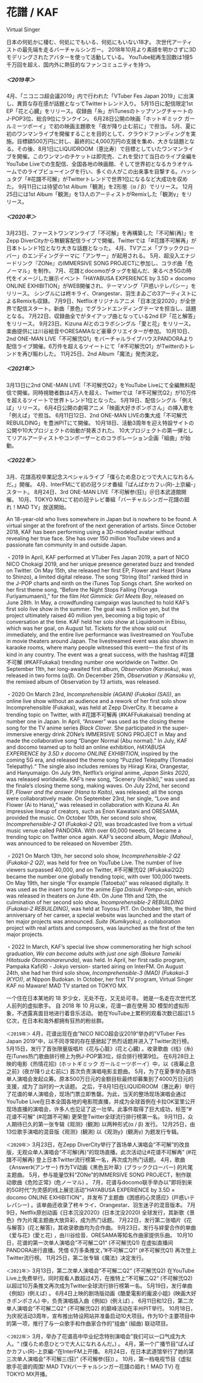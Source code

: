 # 花譜 / KAF

Virtual Singer

日本の何処かに棲む、何処にでもいる、何処にもいない18才。
次世代アーティストの最先端を走るバーチャルシンガー。
2018年10月より素顔を明かさずに3Dモデリングされたアバターを使って活動している。
YouTube総再生回数は1億5千万回を超え、国内外に熱狂的なファンコミュニティを持つ。

##### ＜2019年＞

4月、「ニコニコ超会議2019」内で行われた「VTuber Fes Japan 2019」に出演し、異質な存在感が話題となってTwitterトレンド入り。
5月15日に配信限定1st EP「花と心臓」をリリース。収録曲「糸」がiTunesのトップソングチャートのJ-POP3位、総合9位にランクイン。
6月28日公開の映画「ホットギミック ガールミーツボーイ」で初の映画主題歌を「夜が降り止む前に」で担当。
5月、夏に初のワンマンライブを開催することを目的として、クラウドファンディングを実施。目標額500万円に対し、最終的に4,000万円の支援を集め、大きな話題となる。その後、8月1日にLIQUIDROOM（恵比寿）で目標としていたワンマンライブを開催。このワンマンのチケットは即完売、これを受けて当日のライブ全編をYouTube Liveでの生配信、全国各地の映画館、そして世界初となるカラオケルームでのライブビューイングを行い、多くの人がこの出来事を目撃する。ハッシュタグ「#花譜不可解」がTwitterトレンドで世界1位になるなど大成功を収めた。
9月11日には待望の1st Album「観測」を2形態（α / β）でリリース。
12月25日には1st Album「観測」を13人のアーティストがRemixした「観測γ」をリリース。

##### ＜2020年＞

3月23日、ファーストワンマンライブ「不可解」を再構築した「不可解(再)」をZepp DiverCityから無観客配信ライブで開催。Twitterでは「#花譜不可解再」が日本トレンド1位となり大きな話題となった。
4月、TVアニメ「ブラッククローバー」のエンディングテーマに「アンサー」が起用される。
5月、超没入エナジードリンク『ZONe』のIMMERSIVE SONG PROJECTに参加し、コラボ曲「危ノーマル」を制作。
7月、花譜とdocomoがタッグを組んだ、来るべき5Gの時代をイメージした展示イベント「HAYABUSA EXPERIENCE by 3.5D × docomo ONLINE EXHIBITION」がWEB開催され、テーマソング「戸惑いテレパシー」をリリース。
シングルには柊キライ、Orangestar、羽生まゐごの3アーティストによるRemixも収録。
7月9日、Netflixオリジナルアニメ「日本沈没2020」が全世界で配信スタート。新曲「景色」でグランドエンディングテーマを担当し、話題となる。
7月22日、収録曲全でがタイアップ曲となっている2nd EP「花と解答」をリリース。
9月23日、Kizuna AIとのコラボシングル「愛と花」をリリース。楽曲提供には川谷絵音やORESAMAなど豪華クリエイターが参加。
10月10日、2nd ONE-MAN LIVE「不可解弐Q1」をバーチャルライブハウスPANDORAより配信ライブ開催。6万件を超えるツイートにて「#不可解弐Q1」がTwitterのトレンドを再び賑わした。
11月25日、2nd Album「魔法」発売決定。

##### ＜2021年＞

3月13日に2nd ONE-MAN LIVE「不可解弐Q2」をYouTube Liveにて全編無料配信で開催。同時視聴者数は4万人を超え、Twitterでは「#不可解弐Q2」が10万件を超えるツイートで世界トレンド1位となった。
5月19日、配信シングル「例えば」リリース。
6月4日公開の劇場アニメ「映画大好きポンポさん」の挿入歌を「例えば」で担当。
6月11日12日、2nd ONE-MAN LIVEの集大成「不可解弐REBUILDING」を豊洲PITにて開催。
10月18日、活動3周年を迎え特設サイトの公開や10大プロジェクトの始動が発表された。
10大プロジェクトの第一弾としてリアルアーティストやコンポーザーとのコラボレーション企画「組曲」が始動。

##### ＜2022年＞
3月、花譜高校卒業記念スペシャルライブ「僕らため息ひとつで大人になれるんだ。」開催。
4月、InterFMにて初の冠ラジオ番組「ぱんぱかカフぃ(R)-上京編-」スタート。
8月24日、3rd ONE-MAN LIVE「不可解参(狂)」＠日本武道館開催。
10月、TOKYO MXにて初の冠テレビ番組「バーチャルシンガー花譜の廻れ！MAD TV」放送開始。



An 18-year-old who lives somewhere in Japan but is nowhere to be found. A virtual singer at the forefront of the next generation of artists. Since October 2018, KAF has been performing using a 3D-modeled avatar without revealing her true face. She has over 150 million YouTube views and a passionate fan community in and outside Japan.

・2019
In April, KAF performed at VTuber Fes Japan 2019, a part of NICO NICO Chokaigi 2019, and her unique presence generated buzz and trended on Twitter.
On May 15th, she released her first EP, Flower and Heart (Hana to Shinzo), a limited digital release. The song “String (Ito)” ranked third in the J-POP charts and ninth on the iTunes Top Songs chart.
She worked on her first theme song, “Before the Night Stops Falling (Yoruga Furiyamumaeni),” for the film *Hot Gimmick: Girl Meets Boy*, released on June 28th.
In May, a crowdfunding campaign was launched to hold KAF’s first solo live show in the summer. The goal was 5 million yen, but the project ultimately raised 40 million yen, becoming a big topic of conversation at the time. KAF held her solo show at Liquidroom in Ebisu, which was her goal, on August 1st. Tickets for the show sold out immediately, and the entire live performance was livestreamed on YouTube in movie theaters around Japan. The livestreamed event was also shown in karaoke rooms, where many people witnessed this event— the first of its kind in any country. The event was a great success, with the hashtag #花譜不可解 (#KAFFukakai) trending number one worldwide on Twitter.
On September 11th, her long-awaited first album, *Observation (Kansoku)*, was released in two forms (*α/β*). On December 25th, *Observation γ (Kansoku γ)*, the remixed album of Observation by 13 artists, was released.

・2020
On March 23rd, *Incomprehensible (AGAIN) (Fukakai (SAI))*, an online live show without an audience and a rework of her first solo show Incomprehensible (Fukakai), was held at Zepp DiverCity. It became a trending topic on Twitter, with #花譜不可解再 (#KAFFukakaisai) trending at number one in Japan.
In April, “Answer” was used as the closing theme song for the TV anime series *Black Clover*. She participated in the super-immersive energy drink ZONe’s IMMERSIVE SONG PROJECT in May and made the collaborative song “Danger Normal (Abu normal).”
In July, KAF and docomo teamed up to hold an online exhibition, *HAYABUSA EXPERIENCE by 3.5D x docomo ONLINE EXHIBITION*, inspired by the coming 5G era, and released the theme song “Puzzled Telepathy (Tomadoi Telepathy).“ The single also includes remixes by Hiiragi Kirai, Orangestar, and Hanyumaigo.
On July 9th, Netflix’s original anime, *Japan Sinks 2020*, was released worldwide. KAF’s new song, “Scenery (Keshiki),” was used as the finale’s closing theme song, making waves.
On July 22nd, her second EP, *Flower and the answer (Hana to Kaito)*, was released; all the songs were collaboratively made.
On September 23rd, her single, “Love and Flower (Ai to Hana),” was released in collaboration with Kizuna AI. An impressive lineup of creators, such as Enon Kawatani and ORESAMA, provided the music.
On October 10th, her second solo show, *Incomprehensible-2 Q1 (Fukakai-2 Q1)*, was broadcasted live from a virtual music venue called PANDORA. With over 60,000 tweets, Q1 became a trending topic on Twitter once again. KAF’s second album, *Magic (Mahou)*, was announced to be released on November 25th.

・2021
On March 13th, her second solo show, *Incomprehensible-2 Q2 (Fukakai-2 Q2)*, was held for free on YouTube Live. The number of live viewers surpassed 40,000, and on Twitter, #不可解弐Q2 (#Fukakai2Q2) became the number one globally trending topic, with over 100,000 tweets.
On May 19th, her single “For example (Tatoeba)” was released digitally. It was used as the insert song for the anime *Eiga Daisuki Pompo-san*, which was released in theaters on June 4th.
On June 11th and 12th, the culmination of her second solo show, *Incomprehensible-2 REBUILDING (Fukakai-2 REBUILDING)*, was held at Toyosu PIT.
On October 18th, the third anniversary of her career, a special website was launched and the start of ten major projects was announced. *Suite (Kumikyoku)*, a collaboration project with real artists and composers, was launched as the first of the ten major projects.

・2022
In March, KAF’s special live show commemorating her high school graduation, *We can become adults with just one sigh (Bokura Tameiki Hitotsude Otonaninarerunda)*, was held.
In April, her first radio program, Pampaka Kafi(R) - Jokyo version- started airing on InterFM.
On August 24th, she had her third solo show, *Incomprehensible-3 (MAD) (Fukakai-3 (KYO))*, at Nippon Budokan.
In October, her first TV program, Virtual Singer KAF no Maware! MAD TV started on TOKYO MX.



一个住在日本某地的 18 岁少女，无处不在，又无处可寻。
她是一名走在次世代艺人前列的虚拟歌手。
自 2018 年 10 月以来，花谱一直在使用 3D 模型的虚拟形象，不透露真面目地进行着音乐活动。
她在YouTube上累积的观看次数已超过1.5亿次，在日本和海外都拥有狂热的粉丝群。

`＜2019年＞`
4月，花谱出现在由”NICO NICO超会议2019“举办的"VTuber Fes Japan 2019"中，以不同寻常的存在感掀起了热烈话题并进入了Twitter流行榜。
5月15日，发行了首张限量版唱片《花与心脏》(花と心臓) 。收录歌曲《线》(糸) 在iTunes热门歌曲排行榜上为例J-POP第3位，综合排行榜第9位。
在6月28日上映的电影《热情花招》(ホットギミック ガールミーツボーイ）中，以《夜幕止息之前》(夜が降り止む前に) 首次负责演唱电影主题曲。
5月，为了在夏季举办首场单人演唱会发起众筹。原本500万日元的金额目标最终却募集到了4000万日元的支援，成为了当时的一大话题。
之后，于8月1日在LIQUIDROOM（惠比寿）举行了花谱的单人演唱会，现场门票立即售罄。为此，当天的整场现场演唱会通过YouTube Live在日本全国各地的电影院直播，并成为全球首例在卡拉OK室里公开现场直播的演唱会，许多人也见证了这一壮举。此事件取得了巨大成功，标签“#花谱不可解” (#花譜不可解) 更荣登Twitter全球流行排行榜第一名。
9月11日，众人期待已久的第一张专辑《观测》(観測) 以两种形式(α / β) 发行。
12月25日，由13位歌手演唱的混音版《观测》(観測) 以《观测y》(観測γ) 为题发行专辑。

`＜2020年＞`
3月23日，在Zepp DiverCity举行了首场单人演唱会“不可解”的改良版，无观众单人演唱会“不可解(再)”的现场直播。此次活动让#花谱不可解再” (#花譜不可解再) 登上日本Twitter流行榜第一名，再次成为热门话题。
4月，歌曲《Answer》(アンサー) 作为TV动画《黑色五叶草》(ブラッククローバー) 的片尾主题曲。
5月，参与能量饮料“ZONe”的IMMERSIVE SONG PROJECT，制作联动歌曲《危险正常》(危ノーマル) 。
7月，花谱与docomo联手举办以”即将到来的5G时代“为灵感的线上展览活动"HAYABUSA EXPERIENCE by 3.5D × docomo ONLINE EXHIBITION"，并发布了主题曲《困惑的心灵感应》(戸惑いテレパシー) 。该单曲还收录了柊キライ、Orangestar、羽生迷子的混音版本。
7月9日，Netflix原创动画《日本沉没2020》(日本沈没2020) 全球发行，其新歌《景色》作为片尾主题曲大放异彩，成为热门话题。
7月22日，发行第二张唱片《花与解答》(花と解答)，其收录歌曲均为合作曲。
9月23日，发行与絆愛合作的单曲《爱与花》(愛と花) ，由川谷绘音、ORESAMA等知名作曲家提供乐曲。
10月10日，花谱的第一次单人演唱会”不可解二Q1“ (不可解弐Q1) 在虚拟直播间PANDORA进行直播。凭借 6万多条推文，”#不可解二Q1“ (#不可解弐Q1) 再次登上Twitter流行榜。
11月25日，第二张专辑《魔法》决定发行。

`＜2021年＞`
3月13日，第二次单人演唱会”不可解二Q2“ (不可解弐Q2) 在YouTube Live上免费举行。同时观看人数超过4万，在推特上”不可解二Q2“ (不可解弐Q2) 以超过10万条推文再次成为Twitter全球流行排行榜第一名。
5月19日，发行单曲《例如》(例えば) 。
6月4日上映的剧场版动画《酷愛電影的龐波小姐》(映画大好きポンポさん) 中，负责演唱插入曲《例如》(例えば) 。
6月11日和12日，第二次单人演唱会”不可解二Q2“ (不可解弐Q2) 的巅峰活动在丰州PIT举行。
10月18日，为庆祝活动3周年，宣布推出特设网站并准备启动10大项目。作为10个主要项目中的第一项，推行了与一众歌手和作曲家合作的”组曲“ (組曲) 联动项目。

`＜2022年＞`
3月，举办了花谱高中毕业纪念特别演唱会”我们可以一口气成为大人。“ (僕らため息ひとつで大人になれるんだ。) 。
4月，第一个广播节目”ぱんぱかカフぃ(R)-上京編-“在InterFM上开播。
8月24日，在日本武道馆举行了她的第三次单人演唱会"不可解三(狂)" (不可解参(狂)) 。
10月，第一档电视节目《虚拟歌手花谱的周围! MAD TV》(バーチャルシンガー花譜の廻れ！MAD TV) 在TOKYO MX开播。